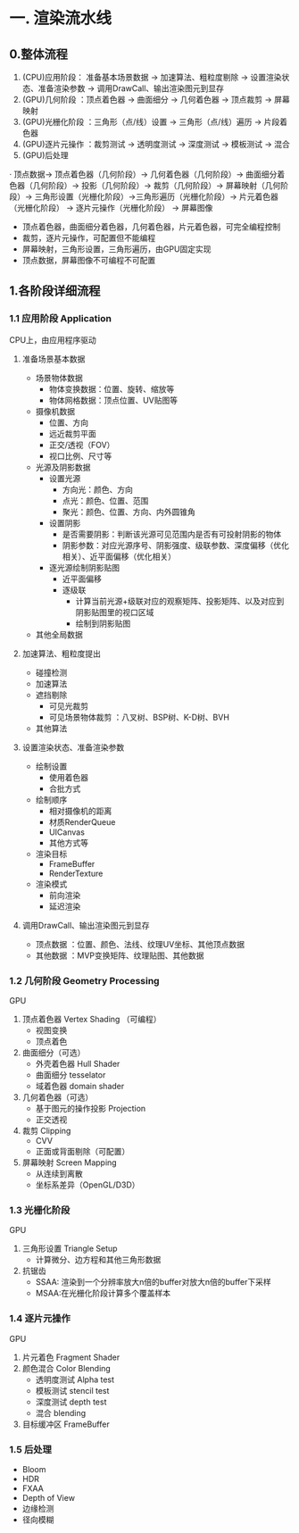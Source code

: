 # 一. 渲染流水线

## 0.整体流程

1. (CPU)应用阶段： 准备基本场景数据 -> 加速算法、粗粒度剔除 -> 设置渲染状态、准备渲染参数 -> 调用DrawCall、输出渲染图元到显存
2. (GPU)几何阶段 ：顶点着色器 -> 曲面细分 -> 几何着色器 -> 顶点裁剪 -> 屏幕映射
3. (GPU)光栅化阶段 ：三角形（点/线）设置 -> 三角形（点/线）遍历 -> 片段着色器
4. (GPU)逐片元操作 ：裁剪测试 -> 透明度测试 -> 深度测试 -> 模板测试 -> 混合
5. (GPU)后处理

·
    顶点数据→ 顶点着色器（几何阶段）→ 几何着色器（几何阶段）→ 曲面细分着色器（几何阶段）→ 投影（几何阶段）→ 裁剪（几何阶段）→ 屏幕映射（几何阶段）→ 
    三角形设置（光栅化阶段）→三角形遍历（光栅化阶段）→ 片元着色器（光栅化阶段） → 逐片元操作（光栅化阶段）
    → 屏幕图像

- 顶点着色器，曲面细分着色器，几何着色器，片元着色器，可完全编程控制
- 裁剪，逐片元操作，可配置但不能编程
- 屏幕映射，三角形设置，三角形遍历，由GPU固定实现
- 顶点数据，屏幕图像不可编程不可配置

## 1.各阶段详细流程
### 1.1 应用阶段 Application
CPU上，由应用程序驱动
1. 准备场景基本数据
   - 场景物体数据
     - 物体变换数据：位置、旋转、缩放等
     - 物体网格数据：顶点位置、UV贴图等 
   - 摄像机数据
     - 位置、方向
     - 远近裁剪平面
     - 正交/透视（FOV）
     - 视口比例、尺寸等
   - 光源及阴影数据
     - 设置光源
       - 方向光：颜色、方向
       - 点光：颜色、位置、范围
       - 聚光：颜色、位置、方向、内外圆锥角
     - 设置阴影
       - 是否需要阴影：判断该光源可见范围内是否有可投射阴影的物体
       - 阴影参数：对应光源序号、阴影强度、级联参数、深度偏移（优化相关）、近平面偏移（优化相关）
     - 逐光源绘制阴影贴图
       - 近平面偏移
       - 逐级联
         - 计算当前光源+级联对应的观察矩阵、投影矩阵、以及对应到阴影贴图里的视口区域
         - 绘制到阴影贴图
   - 其他全局数据
  
2. 加速算法、粗粒度提出
   - 碰撞检测
   - 加速算法
   - 遮挡剔除
     - 可见光裁剪
     - 可见场景物体裁剪 ：八叉树、BSP树、K-D树、BVH    
   - 其他算法
  
3. 设置渲染状态、准备渲染参数
   - 绘制设置
     - 使用着色器
     - 合批方式
   - 绘制顺序
     - 相对摄像机的距离
     - 材质RenderQueue
     - UICanvas
     - 其他方式等
   - 渲染目标
     - FrameBuffer
     - RenderTexture
   - 渲染模式
     - 前向渲染
     - 延迟渲染
4. 调用DrawCall、输出渲染图元到显存
   - 顶点数据 ：位置、颜色、法线、纹理UV坐标、其他顶点数据
   - 其他数据 ：MVP变换矩阵、纹理贴图、其他数据
    
### 1.2 几何阶段 Geometry Processing
GPU

1. 顶点着色器 Vertex Shading （可编程）
   - 视图变换
   - 顶点着色
2. 曲面细分（可选）
   - 外壳着色器 Hull Shader
   - 曲面细分 tesselator
   - 域着色器 domain shader
3. 几何着色器（可选）
   - 基于图元的操作投影 Projection
   - 正交透视
4. 裁剪 Clipping
   - CVV
   - 正面或背面剔除（可配置）
5. 屏幕映射 Screen Mapping
   - 从连续到离散
   - 坐标系差异（OpenGL/D3D）


### 1.3 光栅化阶段
GPU

1. 三角形设置 Triangle Setup
   - 计算微分、边方程和其他三角形数据
2. 抗锯齿
   - SSAA: 渲染到一个分辨率放大n倍的buffer对放大n倍的buffer下采样
   - MSAA:在光栅化阶段计算多个覆盖样本

### 1.4 逐片元操作
GPU
1. 片元着色 Fragment Shader
2. 颜色混合 Color Blending
   - 透明度测试 Alpha test
   - 模板测试 stencil test
   - 深度测试 depth test
   - 混合 blending
3. 目标缓冲区 FrameBuffer
### 1.5 后处理
- Bloom
- HDR
- FXAA
- Depth of View
- 边缘检测
- 径向模糊